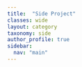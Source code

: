 ```yaml
---
title:  "Side Project"
classes: wide
layout: category
taxonomy: side
author_profile: true
sidebar:
  nav: "main"
---
```


